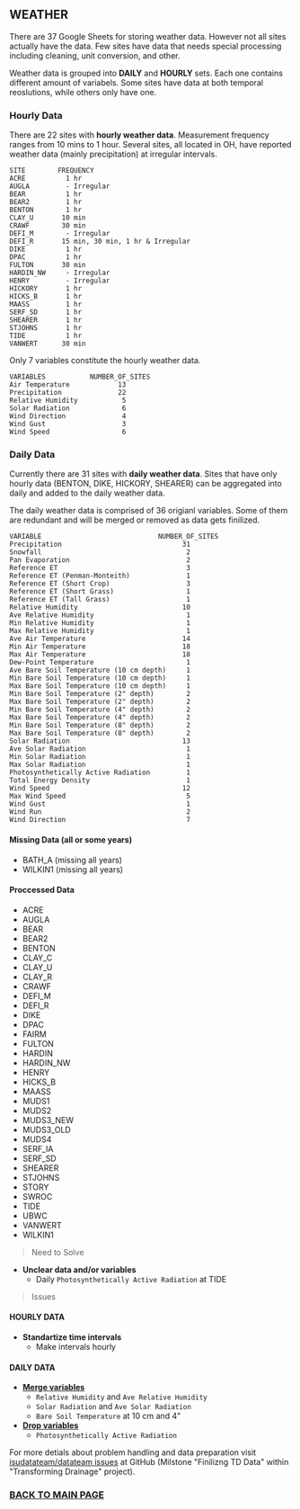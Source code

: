 ## WEATHER

There are 37 Google Sheets for storing weather data. However not all sites actually have the data. Few sites have data that needs special processing including cleaning, unit conversion, and other.

Weather data is grouped into **DAILY** and **HOURLY** sets. Each one contains different amount of variabels. Some sites have data at both temporal reoslutions, while others only have one. 

### Hourly Data
There are 22 sites with **hourly weather data**.  Measurement frequency ranges from 10 mins to 1 hour. Several sites, all located in OH, have reported weather data (mainly precipitation) at irregular intervals. 
```
SITE        FREQUENCY
ACRE          1 hr
AUGLA         - Irregular
BEAR          1 hr
BEAR2         1 hr
BENTON        1 hr
CLAY_U       10 min
CRAWF        30 min
DEFI_M        - Irregular
DEFI_R       15 min, 30 min, 1 hr & Irregular
DIKE          1 hr
DPAC          1 hr
FULTON       30 min
HARDIN_NW     - Irregular
HENRY         - Irregular
HICKORY       1 hr
HICKS_B       1 hr
MAASS         1 hr
SERF_SD       1 hr
SHEARER       1 hr
STJOHNS       1 hr 
TIDE          1 hr
VANWERT      30 min
```

Only 7 variables constitute the hourly weather data.
```
VARIABLES           NUMBER_OF_SITES
Air Temperature            13
Precipitation              22
Relative Humidity           5
Solar Radiation             6
Wind Direction              4
Wind Gust                   3
Wind Speed                  6
```

### Daily Data
Currently there are 31 sites with **daily weather data**. Sites that have only hourly data (BENTON, DIKE, HICKORY, SHEARER) can be aggregated into daily and added to the daily weather data.

The daily weather data is comprised of 36 origianl variables. Some of them are redundant and will be merged or removed as data gets finilized.
```
VARIABLE                             NUMBER_OF_SITES
Precipitation                              31
Snowfall                                    2
Pan Evaporation                             2
Reference ET                                3
Reference ET (Penman-Monteith)              1
Reference ET (Short Crop)                   3
Reference ET (Short Grass)                  1
Reference ET (Tall Grass)                   1
Relative Humidity                          10
Ave Relative Humidity                       1
Min Relative Humidity                       1
Max Relative Humidity                       1
Ave Air Temperature                        14
Min Air Temperature                        18
Max Air Temperature                        18
Dew-Point Temperature                       1
Ave Bare Soil Temperature (10 cm depth)     1
Min Bare Soil Temperature (10 cm depth)     1
Max Bare Soil Temperature (10 cm depth)     1
Min Bare Soil Temperature (2" depth)        2
Max Bare Soil Temperature (2" depth)        2
Min Bare Soil Temperature (4" depth)        2
Max Bare Soil Temperature (4" depth)        2
Min Bare Soil Temperature (8" depth)        2
Max Bare Soil Temperature (8" depth)        2
Solar Radiation                            13
Ave Solar Radiation                         1
Min Solar Radiation                         1
Max Solar Radiation                         1
Photosynthetically Active Radiation         1
Total Energy Density                        1
Wind Speed                                 12
Max Wind Speed                              5
Wind Gust                                   1
Wind Run                                    2
Wind Direction                              7
```


#### Missing Data (all or some years)
* BATH_A (missing all years)
* WILKIN1 (missing all years)

#### Proccessed Data
* ACRE
* AUGLA
* BEAR
* BEAR2
* BENTON
* CLAY_C
* CLAY_U
* CLAY_R
* CRAWF
* DEFI_M
* DEFI_R
* DIKE
* DPAC
* FAIRM
* FULTON
* HARDIN
* HARDIN_NW
* HENRY
* HICKS_B
* MAASS
* MUDS1
* MUDS2
* MUDS3_NEW
* MUDS3_OLD
* MUDS4
* SERF_IA
* SERF_SD
* SHEARER
* STJOHNS
* STORY
* SWROC
* TIDE
* UBWC
* VANWERT
* WILKIN1


> Need to Solve

* __Unclear data and/or variables__
    + Daily `Photosynthetically Active Radiation` at TIDE


> Issues

#### HOURLY DATA

* __Standartize time intervals__
    - Make intervals hourly

#### DAILY DATA

* [__Merge variables__](https://github.com/isudatateam/datateam/issues/181)
    - `Relative Humidity` and `Ave Relative Humidity`
    - `Solar Radiation` and `Ave Solar Radiation`
    - `Bare Soil Temperature` at 10 cm and 4"
* [__Drop variables__](https://github.com/isudatateam/datateam/issues/181)
    - `Photosynthetically Active Radiation`



For more detials about problem handling and data preparation visit [isudatateam/datateam issues](https://github.com/isudatateam/datateam/issues) at GitHub (Milstone "Finilizng TD Data" within "Transforming Drainage" project).
  
  
### [BACK TO MAIN PAGE](../README.md)
